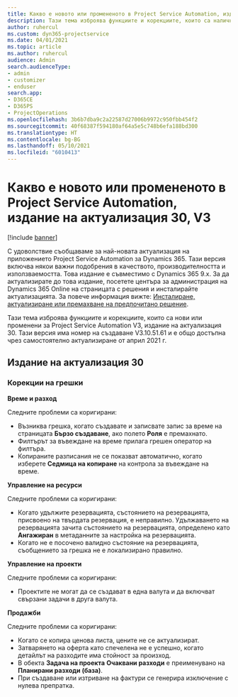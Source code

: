 ```yaml
---
title: Какво е новото или промененото в Project Service Automation, издание на актуализация 30, V3
description: Тази тема изброява функциите и корекциите, които са налични в Project Service Automation V3, издание на актуализация 30, V3.
author: ruhercul
ms.custom: dyn365-projectservice
ms.date: 04/01/2021
ms.topic: article
ms.author: ruhercul
audience: Admin
search.audienceType:
- admin
- customizer
- enduser
search.app:
- D365CE
- D365PS
- ProjectOperations
ms.openlocfilehash: 3b6b7dba9c2a22587d27006b9972c950fbb454f2
ms.sourcegitcommit: 40f68387f594180af64a5e5c748b6efa188bd300
ms.translationtype: HT
ms.contentlocale: bg-BG
ms.lasthandoff: 05/10/2021
ms.locfileid: "6010413"
---
```

# <a name="whats-new-or-changed-in-project-service-automation-update-release-30-v3"></a>Какво е новото или промененото в Project Service Automation, издание на актуализация 30, V3

[!include [banner](../includes/psa-now-project-operations.md)]

С удоволствие съобщаваме за най-новата актуализация на приложението Project Service Automation за Dynamics 365. Тази версия включва някои важни подобрения в качеството, производителността и използваемостта. Това издание е съвместимо с Dynamics 365 9.x. За да актуализирате до това издание, посетете центъра за администрация на Dynamics 365 Online на страницата с решения и инсталирайте актуализацията. За повече информация вижте: [Инсталиране, актуализиране или премахване на предпочитано решение](/power-platform/admin/install-remove-preferred-solution.md).

Тази тема изброява функциите и корекциите, които са нови или променени за Project Service Automation V3, издание на актуализация 30. Тази версия има номер на създаване V3.10.51.61 и е общо достъпна чрез самостоятелно актуализиране от април 2021 г.

## <a name="update-release-30"></a>Издание на актуализация 30

### <a name="bug-fixes"></a>Корекции на грешки

**Време и разход**

Следните проблеми са коригирани:

- Възниква грешка, когато създавате и записвате запис за време на страницата **Бързо създаване**, ако полето **Роля** е премахнато.
- Филтърът за въвеждане на време прилага грешен оператор на филтъра.
- Копираните разписания не се показват автоматично, когато изберете **Седмица на копиране** на контрола за въвеждане на време.

**Управление на ресурси**

Следните проблеми са коригирани:

- Когато удължите резервацията, състоянието на резервацията, присвоено на твърдата резервация, е неправилно. Удължаването на резервацията зачита състоянието на резервацията, определено като **Ангажиран** в метаданните за настройка на резервацията.
- Когато не е посочено валидно състояние на резервацията, съобщението за грешка не е локализирано правилно.

**Управление на проекти**

Следните проблеми са коригирани:

- Проектите не могат да се създават в една валута и да включват свързани задачи в друга валута.

**Продажби**

Следните проблеми са коригирани:

- Когато се копира ценова листа, цените не се актуализират.
- Затварянето на оферта като спечелена не е успешно, когато детайлът на разходите има стойност за произход.
- В обекта **Задача на проекта** **Очаквани разходи** е преименувано на **Планирани разходи (база)**.
- При създаване или изтриване на фактури се генерира изключение с нулева препратка.
